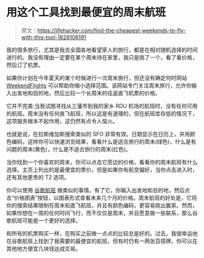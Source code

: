 # 用这个工具找到最便宜的周末航班

> 原文：<https://lifehacker.com/find-the-cheapest-weekends-to-fly-with-this-tool-1828106191>

我的很多旅行，尤其是我去全国各地看望家人的旅行，都是在相对随机选择的时间进行的。我没有理由一定要在某个周末待在家里，我只是挑了一个，看了看价格，然后订了机票。



如果你计划在今年夏天的某个时候进行一次周末旅行，但还没有确定何时网站 [WeekendFlights](https://weekendflights.co/Calendar?from=SFO&to=LAS) 可以帮助你缩小选择范围。该网站专门关注周末旅行，允许你输入出发地和目的地，然后比较一个长周末的往返直飞机票的价格。

它并不完美:当我试图寻找从三藩市到我的家乡 RDU 机场的航班时，没有任何可用的航班。周末没有任何直飞航班，所以这是有道理的，但在航班库存低的情况下，这项服务根本不起作用，这仍然有点令人恼火。

也就是说，在拉斯维加斯搜索类似的 SFO 非常有效。日期显示在日历上，并用颜色编码，这样你可以快速浏览结果，看看什么是适合旅行的周末(绿色)，什么是有问题的周末(黄色)，什么是不适合旅行的周末(红色)。

当你找到一个你喜欢的周末，你可以点击它旁边的价格，看看你的周末航班有什么选择。主页上列出的是最便宜的票价，但是如果你有航空偏好，当你点击进入时，还有其他更贵的 T2 选项。

你可以使用 [谷歌航班](https://www.google.com/flights) 做类似的事情。有了它，你输入出发地和目的地，然后点击“价格图表”按钮，以图表形式查看未来几个月的价格。周末航班的好处是，它将你的搜索结果限制在周末和直飞航班，并且有颜色编码，更容易挑出赢家。然而，如果你想在一周的任何时间飞行，而不仅仅是周末，并且愿意做一些联系，那么谷歌航班可能是一个更好的选择。

和所有的机票购买一样，在购买之前做一点点的比较总是好的。过去，我很幸运地在谷歌航班上找到了我需要的最便宜的航班，但有时仍有一两张百搭牌，你可以在其他地方便宜几块钱达成交易。